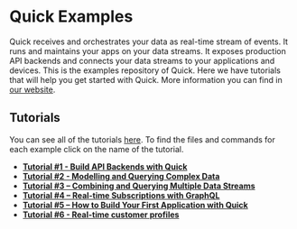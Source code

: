 # Quick Examples

Quick receives and orchestrates your data as real-time stream of events. It runs and maintains your apps on your data
streams. It exposes production API backends and connects your data streams to your applications and devices. This is the examples repository of Quick. Here we have tutorials that will help you get started with Quick. More information you can find in [our website](https://d9p.io/).

## Tutorials
You can see all of the tutorials [here](https://d9p.io/tutorials/). To find the files and commands for each example click on the name of the tutorial.

- **[Tutorial #1 - Build API Backends with Quick](/tutorials/crud)** 
- **[Tutorial #2 - Modelling and Querying Complex Data](/tutorials/schema)**
- **[Tutorial #3 – Combining and Querying Multiple Data Streams](/tutorials/multi-stream)**
- **[Tutorial #4 – Real-time Subscriptions with GraphQL](/tutorials/subscriptions)**
- **[Tutorial #5 – How to Build Your First Application with Quick](/tiny-url)**
- **[Tutorial #6 - Real-time customer profiles](/profile-store)**
